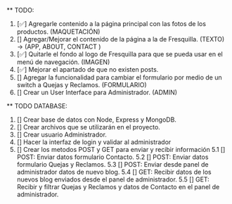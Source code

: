 ** TODO:
1. [✅] Agregarle contenido a la página principal con las fotos de los productos. (MAQUETACIÓN)
2. [] Agregar/Mejorar el contenido de la página a la de Fresquilla. (TEXTO) -> (APP, ABOUT, CONTACT )
3. [✅] Quitarle el fondo al logo de Fresquilla para que se pueda usar en el menú de navegación. (IMAGEN)
4. [✅] Mejorar el apartado de que no existen posts.
5. [] Agregar la funcionalidad para cambiar el formulario por medio de un switch a Quejas y Reclamos. (FORMULARIO)
6. [] Crear un User Interface para Administrador. (ADMIN)

** TODO DATABASE:
1. [] Crear base de datos con Node, Express y MongoDB.
2. [] Crear archivos que se utilizarán en el proyecto.
3. [] Crear usuario Administrador.
4. [] Hacer la interfaz de login y validar al administrador
5. [] Crear los metodos POST y GET para enviar y recibir información
  5.1 [] POST: Enviar datos formulario Contacto.
  5.2 [] POST: Enviar datos formulario Quejas y Reclamos.
  5.3 [] POST: Enviar desde panel de administrador datos de nuevo blog.
  5.4 [] GET: Recibir datos de los nuevos blog enviados desde el panel de administrador.
  5.5 [] GET: Recibir y filtrar Quejas y Reclamos y datos de Contacto en el panel de administrador.
